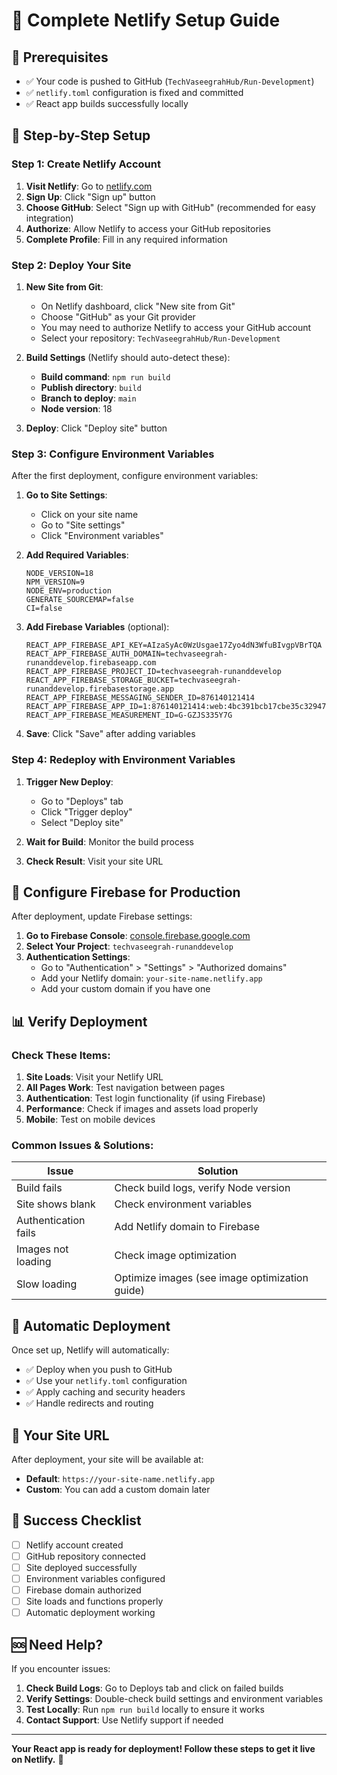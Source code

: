 # 🚀 Complete Netlify Setup Guide

## 📝 **Prerequisites**
- ✅ Your code is pushed to GitHub (`TechVaseegrahHub/Run-Development`)
- ✅ `netlify.toml` configuration is fixed and committed
- ✅ React app builds successfully locally

## 🎯 **Step-by-Step Setup**

### **Step 1: Create Netlify Account**

1. **Visit Netlify**: Go to [netlify.com](https://netlify.com)
2. **Sign Up**: Click "Sign up" button
3. **Choose GitHub**: Select "Sign up with GitHub" (recommended for easy integration)
4. **Authorize**: Allow Netlify to access your GitHub repositories
5. **Complete Profile**: Fill in any required information

### **Step 2: Deploy Your Site**

1. **New Site from Git**:
   - On Netlify dashboard, click "New site from Git"
   - Choose "GitHub" as your Git provider
   - You may need to authorize Netlify to access your GitHub account
   - Select your repository: `TechVaseegrahHub/Run-Development`

2. **Build Settings** (Netlify should auto-detect these):
   - **Build command**: `npm run build`
   - **Publish directory**: `build`
   - **Branch to deploy**: `main`
   - **Node version**: 18

3. **Deploy**: Click "Deploy site" button

### **Step 3: Configure Environment Variables**

After the first deployment, configure environment variables:

1. **Go to Site Settings**:
   - Click on your site name
   - Go to "Site settings"
   - Click "Environment variables"

2. **Add Required Variables**:
   ```
   NODE_VERSION=18
   NPM_VERSION=9
   NODE_ENV=production
   GENERATE_SOURCEMAP=false
   CI=false
   ```

3. **Add Firebase Variables** (optional):
   ```
   REACT_APP_FIREBASE_API_KEY=AIzaSyAc0WzUsgae17Zyo4dN3WfuBIvgpVBrTQA
   REACT_APP_FIREBASE_AUTH_DOMAIN=techvaseegrah-runanddevelop.firebaseapp.com
   REACT_APP_FIREBASE_PROJECT_ID=techvaseegrah-runanddevelop
   REACT_APP_FIREBASE_STORAGE_BUCKET=techvaseegrah-runanddevelop.firebasestorage.app
   REACT_APP_FIREBASE_MESSAGING_SENDER_ID=876140121414
   REACT_APP_FIREBASE_APP_ID=1:876140121414:web:4bc391bcb17cbe35c32947
   REACT_APP_FIREBASE_MEASUREMENT_ID=G-GZJS335Y7G
   ```

4. **Save**: Click "Save" after adding variables

### **Step 4: Redeploy with Environment Variables**

1. **Trigger New Deploy**:
   - Go to "Deploys" tab
   - Click "Trigger deploy"
   - Select "Deploy site"

2. **Wait for Build**: Monitor the build process
3. **Check Result**: Visit your site URL

## 🔧 **Configure Firebase for Production**

After deployment, update Firebase settings:

1. **Go to Firebase Console**: [console.firebase.google.com](https://console.firebase.google.com)
2. **Select Your Project**: `techvaseegrah-runanddevelop`
3. **Authentication Settings**:
   - Go to "Authentication" > "Settings" > "Authorized domains"
   - Add your Netlify domain: `your-site-name.netlify.app`
   - Add your custom domain if you have one

## 📊 **Verify Deployment**

### **Check These Items**:

1. **Site Loads**: Visit your Netlify URL
2. **All Pages Work**: Test navigation between pages
3. **Authentication**: Test login functionality (if using Firebase)
4. **Performance**: Check if images and assets load properly
5. **Mobile**: Test on mobile devices

### **Common Issues & Solutions**:

| Issue | Solution |
|-------|----------|
| Build fails | Check build logs, verify Node version |
| Site shows blank | Check environment variables |
| Authentication fails | Add Netlify domain to Firebase |
| Images not loading | Check image optimization |
| Slow loading | Optimize images (see image optimization guide) |

## 🚀 **Automatic Deployment**

Once set up, Netlify will automatically:
- ✅ Deploy when you push to GitHub
- ✅ Use your `netlify.toml` configuration
- ✅ Apply caching and security headers
- ✅ Handle redirects and routing

## 📱 **Your Site URL**

After deployment, your site will be available at:
- **Default**: `https://your-site-name.netlify.app`
- **Custom**: You can add a custom domain later

## 🎉 **Success Checklist**

- [ ] Netlify account created
- [ ] GitHub repository connected
- [ ] Site deployed successfully
- [ ] Environment variables configured
- [ ] Firebase domain authorized
- [ ] Site loads and functions properly
- [ ] Automatic deployment working

## 🆘 **Need Help?**

If you encounter issues:
1. **Check Build Logs**: Go to Deploys tab and click on failed builds
2. **Verify Settings**: Double-check build settings and environment variables
3. **Test Locally**: Run `npm run build` locally to ensure it works
4. **Contact Support**: Use Netlify support if needed

---

**Your React app is ready for deployment! Follow these steps to get it live on Netlify.** 🚀
